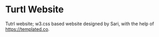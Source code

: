 # Turtl Website
Tutrl website; w3.css based website designed by Sari, with the help of https://templated.co.
